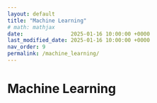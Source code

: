 ```yaml
---
layout: default
title: "Machine Learning"
# math: mathjax
date:               2025-01-16 10:00:00 +0000
last_modified_date: 2025-01-16 10:00:00 +0000
nav_order: 9
permalink: /machine_learning/
---
```


# Machine Learning
